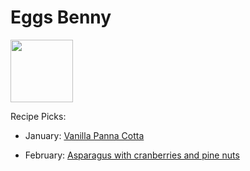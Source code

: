 # Eggs Benny

<img src="http://api.adorable.io/avatars/100/englishmuffin%40flavor.magazine" height="100" width="100" />

Recipe Picks:

- January: [Vanilla Panna Cotta](../recipe/jan/vanilla-panna-cotta.md)

- February: [Asparagus with cranberries and pine nuts](../recipe/feb/asparagus-with-cranberries-and-pine-nuts.md)
